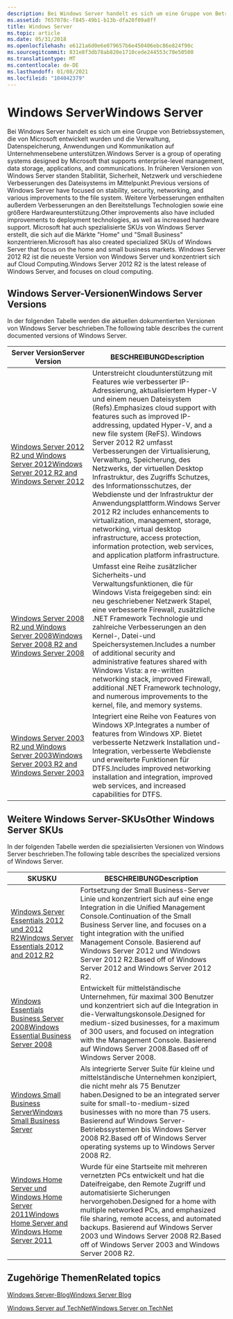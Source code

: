 ```yaml
---
description: Bei Windows Server handelt es sich um eine Gruppe von Betriebssystemen, die von Microsoft entwickelt wurden und die Verwaltung, Datenspeicherung, Anwendungen und Kommunikation auf Unternehmensebene unterstützen.
ms.assetid: 7657078c-f845-49b1-b13b-dfa28f09a8ff
title: Windows Server
ms.topic: article
ms.date: 05/31/2018
ms.openlocfilehash: e6121a6d0e6e079657b6e450406ebc86e824f90c
ms.sourcegitcommit: 831e8f3db78ab820e1710cede244553c70e50500
ms.translationtype: MT
ms.contentlocale: de-DE
ms.lasthandoff: 01/08/2021
ms.locfileid: "104042379"
---
```

# <a name="windows-server"></a><span data-ttu-id="730a2-103">Windows Server</span><span class="sxs-lookup"><span data-stu-id="730a2-103">Windows Server</span></span>

<span data-ttu-id="730a2-104">Bei Windows Server handelt es sich um eine Gruppe von Betriebssystemen, die von Microsoft entwickelt wurden und die Verwaltung, Datenspeicherung, Anwendungen und Kommunikation auf Unternehmensebene unterstützen.</span><span class="sxs-lookup"><span data-stu-id="730a2-104">Windows Server is a group of operating systems designed by Microsoft that supports enterprise-level management, data storage, applications, and communications.</span></span> <span data-ttu-id="730a2-105">In früheren Versionen von Windows Server standen Stabilität, Sicherheit, Netzwerk und verschiedene Verbesserungen des Dateisystems im Mittelpunkt.</span><span class="sxs-lookup"><span data-stu-id="730a2-105">Previous versions of Windows Server have focused on stability, security, networking, and various improvements to the file system.</span></span> <span data-ttu-id="730a2-106">Weitere Verbesserungen enthalten außerdem Verbesserungen an den Bereitstellungs Technologien sowie eine größere Hardwareunterstützung.</span><span class="sxs-lookup"><span data-stu-id="730a2-106">Other improvements also have included improvements to deployment technologies, as well as increased hardware support.</span></span> <span data-ttu-id="730a2-107">Microsoft hat auch spezialisierte SKUs von Windows Server erstellt, die sich auf die Märkte "Home" und "Small Business" konzentrieren.</span><span class="sxs-lookup"><span data-stu-id="730a2-107">Microsoft has also created specialized SKUs of Windows Server that focus on the home and small business markets.</span></span> <span data-ttu-id="730a2-108">Windows Server 2012 R2 ist die neueste Version von Windows Server und konzentriert sich auf Cloud Computing.</span><span class="sxs-lookup"><span data-stu-id="730a2-108">Windows Server 2012 R2 is the latest release of Windows Server, and focuses on cloud computing.</span></span>

## <a name="windows-server-versions"></a><span data-ttu-id="730a2-109">Windows Server-Versionen</span><span class="sxs-lookup"><span data-stu-id="730a2-109">Windows Server Versions</span></span>

<span data-ttu-id="730a2-110">In der folgenden Tabelle werden die aktuellen dokumentierten Versionen von Windows Server beschrieben.</span><span class="sxs-lookup"><span data-stu-id="730a2-110">The following table describes the current documented versions of Windows Server.</span></span>



| <span data-ttu-id="730a2-111">Server Version</span><span class="sxs-lookup"><span data-stu-id="730a2-111">Server Version</span></span>                                                                                                      | <span data-ttu-id="730a2-112">BESCHREIBUNG</span><span class="sxs-lookup"><span data-stu-id="730a2-112">Description</span></span>                                                                                                                                                                                                                                                                                                                                                         |
|---------------------------------------------------------------------------------------------------------------------|---------------------------------------------------------------------------------------------------------------------------------------------------------------------------------------------------------------------------------------------------------------------------------------------------------------------------------------------------------------------|
| [<span data-ttu-id="730a2-113">Windows Server 2012 R2 und Windows Server 2012</span><span class="sxs-lookup"><span data-stu-id="730a2-113">Windows Server 2012 R2 and Windows Server 2012</span></span>](what-s-new-for-windows-server-2012-r2.md)<br/>              | <span data-ttu-id="730a2-114">Unterstreicht cloudunterstützung mit Features wie verbesserter IP-Adressierung, aktualisiertem Hyper-V und einem neuen Dateisystem (Refs).</span><span class="sxs-lookup"><span data-stu-id="730a2-114">Emphasizes cloud support with features such as improved IP-addressing, updated Hyper-V, and a new file system (ReFS).</span></span> <span data-ttu-id="730a2-115">Windows Server 2012 R2 umfasst Verbesserungen der Virtualisierung, Verwaltung, Speicherung, des Netzwerks, der virtuellen Desktop Infrastruktur, des Zugriffs Schutzes, des Informationsschutzes, der Webdienste und der Infrastruktur der Anwendungsplattform.</span><span class="sxs-lookup"><span data-stu-id="730a2-115">Windows Server 2012 R2 includes enhancements to virtualization, management, storage, networking, virtual desktop infrastructure, access protection, information protection, web services, and application platform infrastructure.</span></span><br/> |
| [<span data-ttu-id="730a2-116">Windows Server 2008 R2 und Windows Server 2008</span><span class="sxs-lookup"><span data-stu-id="730a2-116">Windows Server 2008 R2 and Windows Server 2008</span></span>](https://msdn.microsoft.com/library/jj873947.aspx)<br/> | <span data-ttu-id="730a2-117">Umfasst eine Reihe zusätzlicher Sicherheits-und Verwaltungsfunktionen, die für Windows Vista freigegeben sind: ein neu geschriebener Netzwerk Stapel, eine verbesserte Firewall, zusätzliche .NET Framework Technologie und zahlreiche Verbesserungen an den Kernel-, Datei-und Speichersystemen.</span><span class="sxs-lookup"><span data-stu-id="730a2-117">Includes a number of additional security and administrative features shared with Windows Vista: a re-written networking stack, improved Firewall, additional .NET Framework technology, and numerous improvements to the kernel, file, and memory systems.</span></span><br/>                                                                                               |
| [<span data-ttu-id="730a2-118">Windows Server 2003 R2 und Windows Server 2003</span><span class="sxs-lookup"><span data-stu-id="730a2-118">Windows Server 2003 R2 and Windows Server 2003</span></span>](https://msdn.microsoft.com/library/dn609950.aspx)<br/> | <span data-ttu-id="730a2-119">Integriert eine Reihe von Features von Windows XP.</span><span class="sxs-lookup"><span data-stu-id="730a2-119">Integrates a number of features from Windows XP.</span></span> <span data-ttu-id="730a2-120">Bietet verbesserte Netzwerk Installation und-Integration, verbesserte Webdienste und erweiterte Funktionen für DTFS.</span><span class="sxs-lookup"><span data-stu-id="730a2-120">Includes improved networking installation and integration, improved web services, and increased capabilities for DTFS.</span></span><br/>                                                                                                                                                                                  |



 

## <a name="other-windows-server-skus"></a><span data-ttu-id="730a2-121">Weitere Windows Server-SKUs</span><span class="sxs-lookup"><span data-stu-id="730a2-121">Other Windows Server SKUs</span></span>

<span data-ttu-id="730a2-122">In der folgenden Tabelle werden die spezialisierten Versionen von Windows Server beschrieben.</span><span class="sxs-lookup"><span data-stu-id="730a2-122">The following table describes the specialized versions of Windows Server.</span></span>



| <span data-ttu-id="730a2-123">SKU</span><span class="sxs-lookup"><span data-stu-id="730a2-123">SKU</span></span>                                                                                                                   | <span data-ttu-id="730a2-124">BESCHREIBUNG</span><span class="sxs-lookup"><span data-stu-id="730a2-124">Description</span></span>                                                                                                                                                                                       |
|-----------------------------------------------------------------------------------------------------------------------|---------------------------------------------------------------------------------------------------------------------------------------------------------------------------------------------------|
| <span data-ttu-id="730a2-125">[Windows Server Essentials 2012 und 2012 R2](/previous-versions/windows/server-essentials/gg513877(v=msdn.10))</span><span class="sxs-lookup"><span data-stu-id="730a2-125">[Windows Server Essentials 2012 and 2012 R2](/previous-versions/windows/server-essentials/gg513877(v=msdn.10))</span></span><br/>                         | <span data-ttu-id="730a2-126">Fortsetzung der Small Business-Server Linie und konzentriert sich auf eine enge Integration in die Unified Management Console.</span><span class="sxs-lookup"><span data-stu-id="730a2-126">Continuation of the Small Business Server line, and focuses on a tight integration with the unified Management Console.</span></span> <span data-ttu-id="730a2-127">Basierend auf Windows Server 2012 und Windows Server 2012 R2.</span><span class="sxs-lookup"><span data-stu-id="730a2-127">Based off of Windows Server 2012 and Windows Server 2012 R2.</span></span><br/>   |
| <span data-ttu-id="730a2-128">[Windows Essentials Business Server 2008](/previous-versions/windows/it-pro/windows-server-essentials-sbs/cc514417(v=msdn.10))</span><span class="sxs-lookup"><span data-stu-id="730a2-128">[Windows Essential Business Server 2008](/previous-versions/windows/it-pro/windows-server-essentials-sbs/cc514417(v=msdn.10))</span></span><br/>                             | <span data-ttu-id="730a2-129">Entwickelt für mittelständische Unternehmen, für maximal 300 Benutzer und konzentriert sich auf die Integration in die-Verwaltungskonsole.</span><span class="sxs-lookup"><span data-stu-id="730a2-129">Designed for medium-sized businesses, for a maximum of 300 users, and focused on integration with the Management Console.</span></span> <span data-ttu-id="730a2-130">Basierend auf Windows Server 2008.</span><span class="sxs-lookup"><span data-stu-id="730a2-130">Based off of Windows Server 2008.</span></span><br/>                            |
| <span data-ttu-id="730a2-131">[Windows Small Business Server](/previous-versions/windows/sbs-2008-sdk/cc721712(v=ws.10))</span><span class="sxs-lookup"><span data-stu-id="730a2-131">[Windows Small Business Server](/previous-versions/windows/sbs-2008-sdk/cc721712(v=ws.10))</span></span><br/>                                      | <span data-ttu-id="730a2-132">Als integrierte Server Suite für kleine und mittelständische Unternehmen konzipiert, die nicht mehr als 75 Benutzer haben.</span><span class="sxs-lookup"><span data-stu-id="730a2-132">Designed to be an integrated server suite for small-to-medium-sized businesses with no more than 75 users.</span></span> <span data-ttu-id="730a2-133">Basierend auf Windows Server-Betriebssystemen bis Windows Server 2008 R2.</span><span class="sxs-lookup"><span data-stu-id="730a2-133">Based off of Windows Server operating systems up to Windows Server 2008 R2.</span></span><br/> |
| [<span data-ttu-id="730a2-134">Windows Home Server und Windows Home Server 2011</span><span class="sxs-lookup"><span data-stu-id="730a2-134">Windows Home Server and Windows Home Server 2011</span></span>](https://msdn.microsoft.com/library/dn689011.aspx)<br/> | <span data-ttu-id="730a2-135">Wurde für eine Startseite mit mehreren vernetzten PCs entwickelt und hat die Dateifreigabe, den Remote Zugriff und automatisierte Sicherungen hervorgehoben.</span><span class="sxs-lookup"><span data-stu-id="730a2-135">Designed for a home with multiple networked PCs, and emphasized file sharing, remote access, and automated backups.</span></span> <span data-ttu-id="730a2-136">Basierend auf Windows Server 2003 und Windows Server 2008 R2.</span><span class="sxs-lookup"><span data-stu-id="730a2-136">Based off of Windows Server 2003 and Windows Server 2008 R2.</span></span><br/>       |



 

## <a name="related-topics"></a><span data-ttu-id="730a2-137">Zugehörige Themen</span><span class="sxs-lookup"><span data-stu-id="730a2-137">Related topics</span></span>

<dl> <dt>

[<span data-ttu-id="730a2-138">Windows Server-Blog</span><span class="sxs-lookup"><span data-stu-id="730a2-138">Windows Server Blog</span></span>](https://blogs.technet.com/b/windowsserver/)
</dt> <dt>

[<span data-ttu-id="730a2-139">Windows Server auf TechNet</span><span class="sxs-lookup"><span data-stu-id="730a2-139">Windows Server on TechNet</span></span>](/windows/deployment/deploy-whats-new)
</dt> </dl>

 

